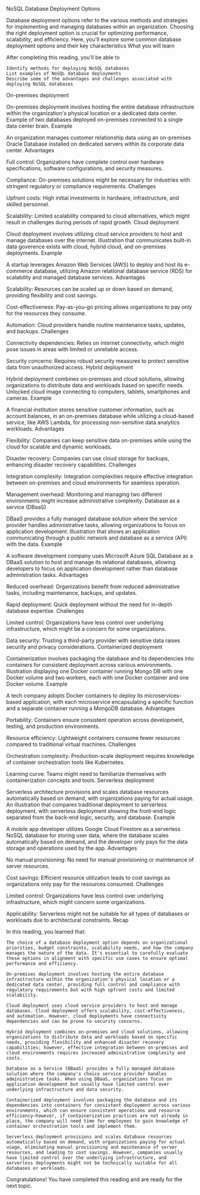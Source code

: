 NoSQL Database Deployment Options

Database deployment options refer to the various methods and strategies for implementing and managing databases within an organization. Choosing the right deployment option is crucial for optimizing performance, scalability, and efficiency. Here, you'll explore some common database deployment options and their key characteristics
What you will learn

After completing this reading, you'll be able to

    Identify methods for deploying NoSQL databases
    List examples of NoSQL database deployments
    Describe some of the advantages and challenges associated with deploying NoSQL databases

On-premises deployment

On-premises deployment involves hosting the entire database infrastructure within the organization's physical location or a dedicated data center.
Example of two databases deployed on-premises connected to a single data center brain.
Example

An organization manages customer relationship data using an on-premises Oracle Database installed on dedicated servers within its corporate data center.
Advantages

Full control: Organizations have complete control over hardware specifications, software configurations, and security measures.

Compliance: On-premises solutions might be necessary for industries with stringent regulatory or compliance requirements.
Challenges

Upfront costs: High initial investments in hardware, infrastructure, and skilled personnel.

Scalability: Limited scalability compared to cloud alternatives, which might result in challenges during periods of rapid growth.
Cloud deployment

Cloud deployment involves utilizing cloud service providers to host and manage databases over the internet.
Illustration that communicates built-in data goverence exists with cloud, hybrid cloud, and on-premises deployments.
Example

A startup leverages Amazon Web Services (AWS) to deploy and host its e-commerce database, utilizing Amazon relational database service (RDS) for scalability and managed database services.
Advantages

Scalability: Resources can be scaled up or down based on demand, providing flexibility and cost savings.

Cost-effectiveness: Pay-as-you-go pricing allows organizations to pay only for the resources they consume.

Automation: Cloud providers handle routine maintenance tasks, updates, and backups.
Challenges

Connectivity dependencies: Relies on internet connectivity, which might pose issues in areas with limited or unreliable access.

Security concerns: Requires robust security measures to protect sensitive data from unauthorized access.
Hybrid deployment

Hybrid deployment combines on-premises and cloud solutions, allowing organizations to distribute data and workloads based on specific needs.
Unlocked cloud image connecting to computers, tablets, smartphones and cameras.
Example

A financial institution stores sensitive customer information, such as account balances, in an on-premises database while utilizing a cloud-based service, like AWS Lambda, for processing non-sensitive data analytics workloads.
Advantages

Flexibility: Companies can keep sensitive data on-premises while using the cloud for scalable and dynamic workloads.

Disaster recovery: Companies can use cloud storage for backups, enhancing disaster recovery capabilities.
Challenges

Integration complexity: Integration complexities require effective integration between on-premises and cloud environments for seamless operation.

Management overhead: Monitoring and managing two different environments might increase administrative complexity.
Database as a service (DBaaS)

DBaaS provides a fully managed database solution where the service provider handles administrative tasks, allowing organizations to focus on application development.
Illustration that shows an application communicating through a public network and database as a service (API) with the data.
Example

A software development company uses Microsoft Azure SQL Database as a DBaaS solution to host and manage its relational databases, allowing developers to focus on application development rather than database administration tasks.
Advantages

Reduced overhead: Organizations benefit from reduced administrative tasks, including maintenance, backups, and updates.

Rapid deployment: Quick deployment without the need for in-depth database expertise.
Challenges

Limited control: Organizations have less control over underlying infrastructure, which might be a concern for some organizations.

Data security: Trusting a third-party provider with sensitive data raises security and privacy considerations.
Containerized deployment

Containerization involves packaging the database and its dependencies into containers for consistent deployment across various environments.
Illustration displaying one Docker container running Mongo DB with one Docker volume and two workers, each with one Docker container and one Docker volume.
Example

A tech company adopts Docker containers to deploy its microservices-based application, with each microservice encapsulating a specific function and a separate container running a MongoDB database.
Advantages

Portability: Containers ensure consistent operation across development, testing, and production environments.

Resource efficiency: Lightweight containers consume fewer resources compared to traditional virtual machines.
Challenges

Orchestration complexity: Production-scale deployment requires knowledge of container orchestration tools like Kubernetes.

Learning curve: Teams might need to familiarize themselves with containerization concepts and tools.
Serverless deployment

Serverless architecture provisions and scales database resources automatically based on demand, with organizations paying for actual usage.
An illustration that compares traditional deployment to serverless deployment, with serverless deployment showing the front-end logic separated from the back-end logic, security, and database.
Example

A mobile app developer utilizes Google Cloud Firestore as a serverless NoSQL database for storing user data, where the database scales automatically based on demand, and the developer only pays for the data storage and operations used by the app.
Advantages

No manual provisioning: No need for manual provisioning or maintenance of server resources.

Cost savings: Efficient resource utilization leads to cost savings as organizations only pay for the resources consumed.
Challenges

Limited control: Organizations have less control over underlying infrastructure, which might concern some organizations.

Applicability: Serverless might not be suitable for all types of databases or workloads due to architectural constraints.
Recap

In this reading, you learned that:

    The choice of a database deployment option depends on organizational priorities, budget constraints, scalability needs, and how the company manages the nature of the data. It's essential to carefully evaluate these options in alignment with specific use cases to ensure optimal performance and efficiency.

    On-premises deployment involves hosting the entire database infrastructure within the organization's physical location or a dedicated data center, providing full control and compliance with regulatory requirements but with high upfront costs and limited scalability.

    Cloud deployment uses cloud service providers to host and manage databases. Cloud deployment offers scalability, cost-effectiveness, and automation. However, cloud deployments have connectivity dependencies and can be prone to security concerns.

    Hybrid deployment combines on-premises and cloud solutions, allowing organizations to distribute data and workloads based on specific needs, providing flexibility and enhanced disaster recovery capabilities; however, effective integration between on-premises and cloud environments requires increased administrative complexity and costs.

    Database as a Service (DBaaS) provides a fully managed database solution where the company's choice service provider handles administrative tasks. When using DBaaS, organizations focus on application development but usually have limited control over underlying infrastructure and data security.

    Containerized deployment involves packaging the database and its dependencies into containers for consistent deployment across various environments, which can ensure consistent operations and resource efficiency—however, if containerization practices are not already in place, the company will need time for employees to gain knowledge of container orchestration tools and implement them.

    Serverless deployment provisions and scales database resources automatically based on demand, with organizations paying for actual usage, eliminating manual provisioning and maintenance of server resources, and leading to cost savings. However, companies usually have limited control over the underlying infrastructure, and serverless deployments might not be technically suitable for all databases or workloads.


Congratulations! You have completed this reading and are ready for the next topic. 